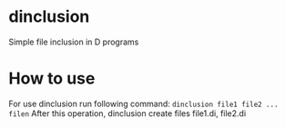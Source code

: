 # dinclusion
Simple file inclusion in D programs

# How to use
For use dinclusion run following command:
`dinclusion file1 file2 ... filen`
After this operation, dinclusion create files file1.di, file2.di 
